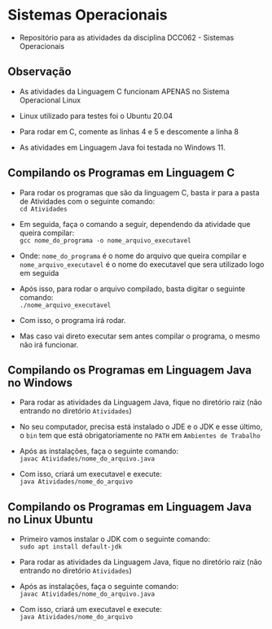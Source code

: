 # Sistemas Operacionais

* Repositório para as atividades da disciplina DCC062 - Sistemas Operacionais <br>

## Observação

* As atividades da Linguagem C funcionam APENAS no Sistema Operacional Linux <br>

* Linux utilizado para testes foi o Ubuntu 20.04 <br>

* Para rodar em C, comente as linhas 4 e 5 e descomente a linha 8 <br>

* As atividades em Linguagem Java foi testada no Windows 11. 

## Compilando os Programas em Linguagem C

* Para rodar os programas que são da linguagem C, basta ir para a pasta de Atividades com o seguinte comando: <br>
`cd Atividades`  <br>

* Em seguida, faça o comando a seguir, dependendo da atividade que queira compilar: <br>
`gcc nome_do_programa -o nome_arquivo_executavel` <br>

* Onde: `nome_do_programa` é o nome do arquivo que queira compilar e `nome_arquivo_executavel` é o nome do executavel que sera utilizado logo em seguida <br>

* Após isso, para rodar o arquivo compilado, basta digitar o seguinte comando: <br>
`./nome_arquivo_executavel`

* Com isso, o programa irá rodar. <br>

* Mas caso vai direto executar sem antes compilar o programa, o mesmo não irá funcionar.

## Compilando os Programas em Linguagem Java no Windows

* Para rodar as atividades da Linguagem Java, fique no diretório raiz (não entrando no diretório `Atividades`) <br>

* No seu computador, precisa está instalado o JDE e o JDK e esse último, o `bin` tem que está obrigatoriamente no `PATH` em `Ambientes de Trabalho` <br>

* Após as instalações, faça o seguinte comando: <br>
`javac Atividades/nome_do_arquivo.java` <br>

* Com isso, criará um executavel e execute: <br>
`java Atividades/nome_do_arquivo`

## Compilando os Programas em Linguagem Java no Linux Ubuntu
* Primeiro vamos instalar o JDK com o seguinte comando: <br>
`sudo apt install default-jdk` <br>

* Para rodar as atividades da Linguagem Java, fique no diretório raiz (não entrando no diretório `Atividades`) <br>

* Após as instalações, faça o seguinte comando: <br>
`javac Atividades/nome_do_arquivo.java` <br>

* Com isso, criará um executavel e execute: <br>
`java Atividades/nome_do_arquivo`